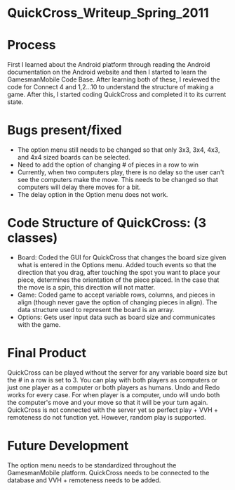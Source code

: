 QuickCross\_Writeup\_Spring\_2011
=================================

Process
=======

First I learned about the Android platform through reading the Android documentation on the Android website and then I started to learn the GamesmanMobile Code Base. After learning both of these, I reviewed the code for Connect 4 and 1,2...10 to understand the structure of making a game. After this, I started coding QuickCross and completed it to its current state.

Bugs present/fixed
==================

-   The option menu still needs to be changed so that only 3x3, 3x4, 4x3, and 4x4 sized boards can be selected.
-   Need to add the option of changing \# of pieces in a row to win
-   Currently, when two computers play, there is no delay so the user can't see the computers make the move. This needs to be changed so that computers will delay there moves for a bit.
-   The delay option in the Option menu does not work.

Code Structure of QuickCross: (3 classes)
=========================================

-   Board: Coded the GUI for QuickCross that changes the board size given what is entered in the Options menu. Added touch events so that the direction that you drag, after touching the spot you want to place your piece, determines the orientation of the piece placed. In the case that the move is a spin, this direction will not matter.
-   Game: Coded game to accept variable rows, columns, and pieces in align (though never gave the option of changing pieces in align). The data structure used to represent the board is an array.
-   Options: Gets user input data such as board size and communicates with the game.

Final Product
=============

QuickCross can be played without the server for any variable board size but the \# in a row is set to 3. You can play with both players as computers or just one player as a computer or both players as humans. Undo and Redo works for every case. For when player is a computer, undo will undo both the computer's move and your move so that it will be your turn again. QuickCross is not connected with the server yet so perfect play + VVH + remoteness do not function yet. However, random play is supported.

Future Development
==================

The option menu needs to be standardized throughout the GamesmanMobile platform. QuickCross needs to be connected to the database and VVH + remoteness needs to be added.
